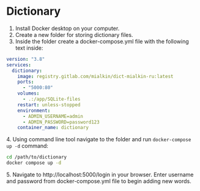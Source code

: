 # Dictionary

1. Install Docker desktop on your computer.
2. Create a new folder for storing dictionary files.
3. Inside the folder create a docker-compose.yml file with the following text inside:

```yaml
version: "3.8"
services:
  dictionary:
    image: registry.gitlab.com/mialkin/dict-mialkin-ru:latest
    ports:
      - "5000:80"
    volumes:
      - .:/app/SQLite-files
    restart: unless-stopped
    environment:
      - ADMIN_USERNAME=admin
      - ADMIN_PASSWORD=password123
    container_name: dictionary
```

4\. Using command line tool navigate to the folder and run `docker-compose up -d` command:

```bash
cd /path/to/dictionary
docker compose up -d
```
5\. Navigate to http://localhost:5000/login in your browser. Enter username and password from docker-compose.yml file to begin adding new words.

